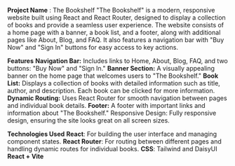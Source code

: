 **Project Name** : The Bookshelf
"The Bookshelf" is a modern, responsive website built using React and React Router, designed to display a collection of books and provide a seamless user experience. The website consists of a home page with a banner, a book list, and a footer, along with additional pages like About, Blog, and FAQ. It also features a navigation bar with "Buy Now" and "Sign In" buttons for easy access to key actions.

**Features**
**Navigation Bar:** Includes links to Home, About, Blog, FAQ, and two buttons: "Buy Now" and "Sign In."
**Banner Section:** A visually appealing banner on the home page that welcomes users to "The Bookshelf."
**Book List:** Displays a collection of books with detailed information such as title, author, and description. Each book can be clicked for more information.
**Dynamic Routing:** Uses React Router for smooth navigation between pages and individual book details.
**Footer:** A footer with important links and information about "The Bookshelf."
Responsive Design: Fully responsive design, ensuring the site looks great on all screen sizes.

**Technologies Used**
**React**: For building the user interface and managing component states.
**React Router**: For routing between different pages and handling dynamic routes for individual books.
**CSS**: Tailwind and DaisyUI
**React + Vite**
